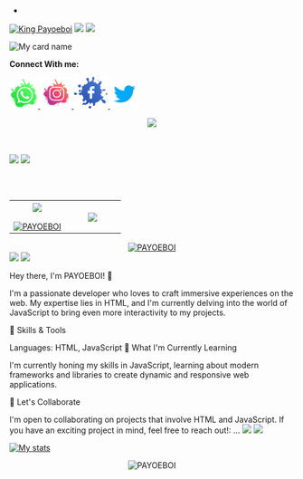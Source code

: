 -

[![King Payoeboi](https://readme-typing-svg.demolab.com?font=Anton&size=30&pause=998&color=008000&background=F7F2F20A&vCenter=true&random=false&width=480&lines=Hello+Everyone%F0%9F%91%8B!;My+Name+is+Payoeboi+Zw;I+am+a+Self+Learned+Full-Stack+Developer;I+am+from+Zimbabwe;Nice+to+Meet+You)](https://github.com/Payoeboi)
<a><img src='https://i.imgur.com/LyHic3i.gif'/></a>
<a><img src='https://i.imgur.com/LyHic3i.gif'/></a>
  



![My card name](https://cardivo.vercel.app/api?name=PAYOEBOI%20ZW🇿🇼%20&description=Hi,%20Welcome%20To%20My%20Profile&image=https://github.com/Payoeboi.png?lenght=50width=50=400&u=5313a9a2f6999325a10ce9bfa9787b536c90894c&v=4?q=tbn:ANd9GcR7aMC3bf4bg4l_nhYS2Un9FXbFYcB4T83Shjk8xSUZDh_D61LFpzbpeqLW&s=10?v=4&backgroundColor=brown&instagram=malvinking20&github.com/Payoeboi&)
</p>
<p> <b>Connect With me:</b></p>
<p>
<a href="https://t.me/malvinking2"> <img src="https://raw.githubusercontent.com/shizothetechie/database/main/icon/WhatsApp.png" width="10%"> </a><a href="https://Instagram.com/malvinking20"> <img src="https://raw.githubusercontent.com/shizothetechie/database/main/icon/Instagram2.png" width="11%"> </a><a href="https://www.facebook.com/malvinquotes"> <img src="https://raw.githubusercontent.com/shizothetechie/database/main/icon/Facebook.png" width="12%"> </a><a href="https://twitter.com/@m_king_qts"> <img src="https://raw.githubusercontent.com/shizothetechie/database/main/icon/twitter.png" width="10%"> </a>
</p>
</p>
<p align="center"> <img src="https://komarev.com/ghpvc/?username=Payoeboi&label=Visitors%20count&color=10d9c3&style=plastic" PAYOEBOI"/> </p>
</br>
</details>

<a><img src='https://i.imgur.com/LyHic3i.gif'/></a>
<a><img src='https://i.imgur.com/LyHic3i.gif'/></a>
  


</p>
<br><br>
<table align="center">
  <tr border="none">
    <td width="50%" align="center">
       <img src="https://github-readme-stats.vercel.app/api?username=Payoeboi&theme=dark&show_icons=true&count_private=true" align="center"> <br> <br>
      <a href="https://github.com/Payoeboi"><img src="https://github-readme-streak-stats.herokuapp.com?user=Payoeboi&theme=merko&border_radius=70&fire=EB5454&stroke=EB5454&border=EB5454" alt="PAYOEBOI" /></a>
        </td>
    <td width="50%" align="center">
      <img src="https://github-readme-stats.anuraghazra1.vercel.app/api/top-langs/?username=Payoeboi&theme=dark&hide_border=false&no-bg=true&no-frame=true&langs_count=10" align="center">
    </td>
  </tr>
</table>
<div align=center>
  <a href="https://github.com/Payoeboi" title="PAYOEBOI">
      <img align="center" width=84% src="https://github-profile-trophy.vercel.app/?username=Payoeboi&theme=radical&row=1&column=7&margin-h=15&margin-w=5&no-bg=true" alt="PAYOEBOI" />
    </a>
</div>
<a><img src='https://i.imgur.com/LyHic3i.gif'/></a>
<a><img src='https://i.imgur.com/LyHic3i.gif'/></a>
  



  
Hey there, I'm PAYOEBOI! 👋

I'm a passionate developer who loves to craft immersive experiences on the web. My expertise lies in HTML, and I'm currently delving into the world of JavaScript to bring even more interactivity to my projects.

🚀 Skills & Tools

Languages: HTML, JavaScript
🌱 What I'm Currently Learning

I'm currently honing my skills in JavaScript, learning about modern frameworks and libraries to create dynamic and responsive web applications.

💬 Let's Collaborate

I'm open to collaborating on projects that involve HTML and JavaScript. If you have an exciting project in mind, feel free to reach out!: ...
<a><img src='https://i.imgur.com/LyHic3i.gif'/></a>
<a><img src='https://i.imgur.com/LyHic3i.gif'/></a>
  



[![My stats](https://github-readme-stats.vercel.app/api/wakatime?username=ffflabs)](https://github.com/Payoeboi)
<br>
<p align="center">
        <img src="https://raw.githubusercontent.com/bornmay/bornmay/Update/svg/Bottom.svg" alt="PAYOEBOI" />
</p>
